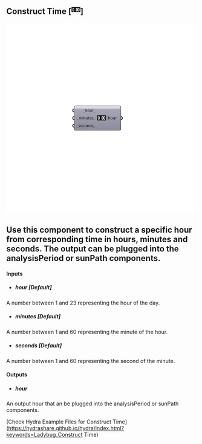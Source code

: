 ## Construct Time [![](../../images/icons/Construct_Time.png)]

![](../../images/components/Construct_Time.png)

Use this component to construct a specific hour from corresponding time in hours, minutes and seconds.  The output can be plugged into the analysisPeriod or sunPath components.
 -
 

#### Inputs
* ##### _hour_ [Default]
A number between 1 and 23 representing the hour of the day.
* ##### _minutes_ [Default]
A number between 1 and 60 representing the minute of the hour.
* ##### _seconds_ [Default]
A number between 1 and 60 representing the second of the minute.

#### Outputs
* ##### hour
An output hour that an be plugged into the analysisPeriod or sunPath components.


[Check Hydra Example Files for Construct Time](https://hydrashare.github.io/hydra/index.html?keywords=Ladybug_Construct Time)
